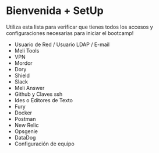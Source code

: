# Bienvenida + SetUp

Utiliza esta lista para verificar que tienes todos los accesos y configuraciones necesarias para iniciar el bootcamp!

- Usuario de Red / Usuario LDAP / E-mail
- Meli Tools
- VPN
- Mordor
- Dory
- Shield
- Slack
- Meli Answer
- Github y Claves ssh
- Ides o Editores de Texto
- Fury
- Docker
- Postman
- New Relic
- Opsgenie
- DataDog
- Configuración de equipo
